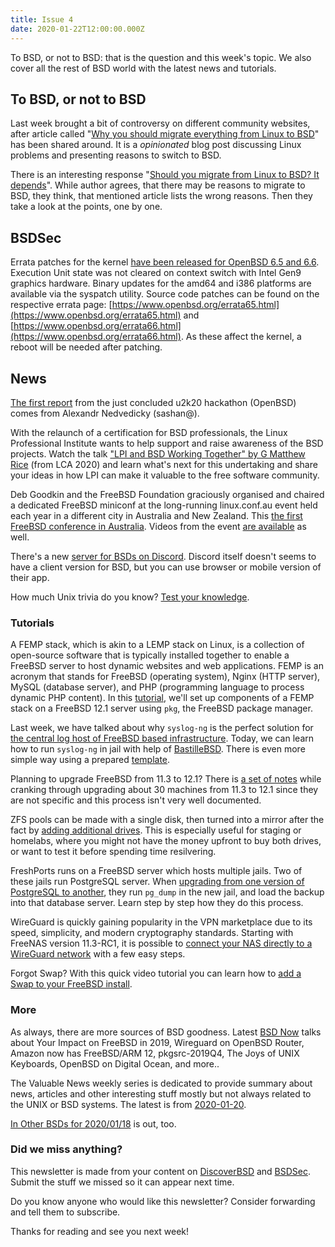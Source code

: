 ```yaml
---
title: Issue 4
date: 2020-01-22T12:00:00.000Z
---
```


To BSD, or not to BSD: that is the question and this week's topic. We also cover all the rest of BSD world with the latest news and tutorials.

<!-- more -->

## To BSD, or not to BSD  

Last week brought a bit of controversy on different community websites, after article called "[Why you should migrate everything from Linux to BSD](https://www.unixsheikh.com/articles/why-you-should-migrate-everything-from-linux-to-bsd.html?utm_source=discoverbsd)" has been shared around. It is a *opinionated* blog post discussing Linux problems and presenting reasons to switch to BSD.

There is an interesting response "[Should you migrate from Linux to BSD? It depends](https://fediverse.blog/~/AllGoodThings/should-you-migrate-from-linux-to-bsd-it-depends?utm_source=discoverbsd)". While author agrees, that there may be reasons to migrate to BSD, they think, that mentioned article lists the wrong reasons. Then they take a look at the points, one by one.

## BSDSec

Errata patches for the kernel [have been released for OpenBSD 6.5 and 6.6](https://bsdsec.net/articles/openbsd-errata-january-17th-2020-inteldrmctx?utm_source=discoverbsd). Execution Unit state was not cleared on context switch with Intel Gen9 graphics hardware. Binary updates for the amd64 and i386 platforms are available via the syspatch utility. Source code patches can be found on the respective errata page: [https://www.openbsd.org/errata65.html](https://www.openbsd.org/errata65.html) and [https://www.openbsd.org/errata66.html](https://www.openbsd.org/errata66.html). As these affect the kernel, a reboot will be needed after patching.

## News

[The first report](https://undeadly.org/cgi?action=article;sid=20200120173020&utm_source=discoverbsd) from the just concluded u2k20 hackathon (OpenBSD) comes from Alexandr Nedvedicky (sashan@).

With the relaunch of a certification for BSD professionals, the Linux Professional Institute wants to help support and raise awareness of the BSD projects. Watch the talk ["LPI and BSD Working Together" by G Matthew Rice](https://www.youtube.com/watch?v=QItb5aoj7Oc&utm_source=discoverbsd) (from LCA 2020) and learn what's next for this undertaking and share your ideas in how LPI can make it valuable to the free software community.

Deb Goodkin and the FreeBSD Foundation graciously organised and chaired a dedicated FreeBSD miniconf at the long-running linux.conf.au event held each year in a different city in Australia and New Zealand. This [the first FreeBSD conference in Australia](https://rubenerd.com/the-first-freebsd-conference-in-australia/?utm_source=discoverbsd). Videos from the event [are available](https://papers.freebsd.org/2020/linux.conf.au/?utm_source=discoverbsd) as well.

There's a new [server for BSDs on Discord](https://discord.gg/u6GK8DY?utm_source=discoverbsd). Discord itself doesn't seems to have a client version for BSD, but you can use browser or mobile version of their app.

How much Unix trivia do you know? [Test your knowledge](https://commandcenter.blogspot.com/2020/01/unix-quiz.html?utm_source=discoverbsd).

### Tutorials

A FEMP stack, which is akin to a LEMP stack on Linux, is a collection of open-source software that is typically installed together to enable a FreeBSD server to host dynamic websites and web applications. FEMP is an acronym that stands for FreeBSD (operating system), Nginx (HTTP server), MySQL (database server), and PHP (programming language to process dynamic PHP content). In this [tutorial](https://www.howtoforge.com/how-to-setup-femp-stack-nginx-mysql-php-on-freebsd-12/?utm_source=discoverbsd), we'll set up components of a FEMP stack on a FreeBSD 12.1 server using `pkg`, the FreeBSD package manager.

Last week, we have talked about why `syslog-ng` is the perfect solution for [the central log host of FreeBSD based infrastructure](https://blog.socruel.nu/freebsd/a-central-log-host-with-syslog-ng-on-freebsd.html?utm_source=bsdweekly). Today, we can learn how to run `syslog-ng` in jail with help of [BastilleBSD](https://www.syslog-ng.com/community/b/blog/posts/running-syslog-ng-in-bastillebsd?utm_source=discoverbsd). There is even more simple way using a prepared [template](https://gitlab.com/bastillebsd-templates/syslog-ng).

Planning to upgrade FreeBSD from 11.3 to 12.1? There is [a set of notes](https://blog.bimajority.org/2020/01/13/upgrading-freebsd-from-11-3-to-12-1/?utm_source=discoverbsd) while cranking through upgrading about 30 machines from 11.3 to 12.1 since they are not specific and this process isn't very well documented.

ZFS pools can be made with a single disk, then turned into a mirror after the fact by [adding additional drives](https://rubenerd.com/making-a-zfs-mirror-from-an-existing-pool/?utm_source=discoverbsd). This is especially useful for staging or homelabs, where you might not have the money upfront to buy both drives, or want to test it before spending time resilvering.

FreshPorts runs on a FreeBSD server which hosts multiple jails. Two of these jails run PostgreSQL server. When [upgrading from one version of PostgreSQL to another](https://dan.langille.org/2020/01/20/migrating-freshports-from-one-db-server-to-another/?utm_source=discoverbsd), they run `pg_dump` in the new jail, and load the backup into that database server. Learn step by step how they do this process.

WireGuard is quickly gaining popularity in the VPN marketplace due to its speed, simplicity, and modern cryptography standards. Starting with FreeNAS version 11.3-RC1, it is possible to [connect your NAS directly to a WireGuard network](https://www.ixsystems.com/blog/wireguard-on-freenas-11-3/?utm_source=discoverbsd) with a few easy steps.

Forgot Swap? With this quick video tutorial you can learn how to [add a Swap to your FreeBSD install](https://www.youtube.com/watch?v=yjQlI-C2dBo&utm_source=discoverbsd).

### More

As always, there are more sources of BSD goodness. Latest [BSD Now](https://www.youtube.com/watch?v=U4n9OwUEC_Q&utm_source=discoverbsd) talks about Your Impact on FreeBSD in 2019, Wireguard on OpenBSD Router, Amazon now has FreeBSD/ARM 12, pkgsrc-2019Q4, The Joys of UNIX Keyboards, OpenBSD on Digital Ocean, and more..

The Valuable News weekly series is dedicated to provide summary about news, articles and other interesting stuff mostly but not always related to the UNIX or BSD systems. The latest is from [2020-01-20](https://vermaden.wordpress.com/2020/01/20/valuable-news-2020-01-20/?utm_source=discoverbsd).

[In Other BSDs for 2020/01/18](https://www.dragonflydigest.com/2020/01/18/24058.html?utm_source=discoverbsd) is out, too.

### Did we miss anything?

This newsletter is made from your content on [DiscoverBSD](https://discoverbsd.com) and [BSDSec](https://bsdsec.net). Submit the stuff we missed so it can appear next time.

Do you know anyone who would like this newsletter? Consider forwarding and tell them to subscribe.

Thanks for reading and see you next week!
